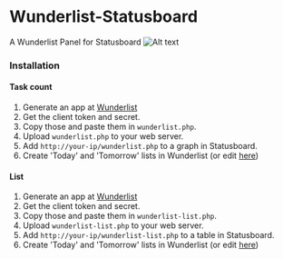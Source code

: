# Wunderlist-Statusboard
A Wunderlist Panel for Statusboard
![Alt text](http://i.imgur.com/G3mELHs.png "Demo")
### Installation
#### Task count
1. Generate an app at [Wunderlist](http://developer.wunderlist.com)
2. Get the client token and secret. 
3. Copy those and paste them in `wunderlist.php`.
4. Upload `wunderlist.php` to your web server.
5. Add `http://your-ip/wunderlist.php` to a graph in Statusboard.
6. Create  'Today' and 'Tomorrow' lists in Wunderlist (or edit [here](https://github.com/128keaton/Wunderlist-Statusboard/blob/master/wunderlist.php#L25-29))

#### List

1. Generate an app at [Wunderlist](http://developer.wunderlist.com)
2. Get the client token and secret. 
3. Copy those and paste them in `wunderlist-list.php`.
4. Upload `wunderlist-list.php` to your web server.
5. Add `http://your-ip/wunderlist-list.php` to a table in Statusboard.
6. Create  'Today' and 'Tomorrow' lists in Wunderlist (or edit [here](https://github.com/128keaton/Wunderlist-Statusboard/blob/master/wunderlist-list.php#L25-29))
